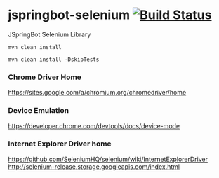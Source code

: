 jspringbot-selenium [![Build Status](https://travis-ci.org/jspringbot/jspringbot-selenium.svg?branch=master)](https://travis-ci.org/jspringbot/jspringbot-selenium)
=======
JSpringBot Selenium Library

`mvn clean install`

`mvn clean install -DskipTests`

### Chrome Driver Home

https://sites.google.com/a/chromium.org/chromedriver/home

### Device Emulation

https://developer.chrome.com/devtools/docs/device-mode

### Internet Explorer Driver home

https://github.com/SeleniumHQ/selenium/wiki/InternetExplorerDriver
http://selenium-release.storage.googleapis.com/index.html
